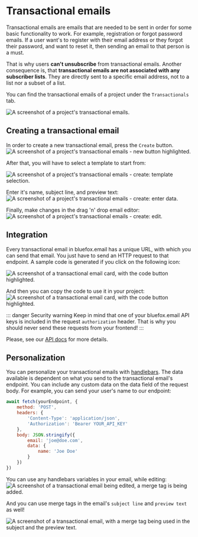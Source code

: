 # Transactional emails

Transactional emails are emails that are needed to be sent in order for some basic functionality to work. For example, registration or forgot password emails. If a user want's to register with their email address or they forgot their password, and want to reset it, then sending an email to that person is a must.

That is why users **can't unsubscribe** from transactional emails. Another consequence is, that **transactional emails are not associated with any subscriber lists**. They are directly sent to a specific email address, not to a list nor a subset of a list.

You can find the transactional emails of a project under the `Transactionals` tab.

![A screenshot of a project's transactional emails.](https://placehold.co/800x600/EEE/31343C)

## Creating a transactional email

In order to create a new transactional email, press the `Create` button.
![A screenshot of a project's transactional emails - new button highlighted.](https://placehold.co/800x600/EEE/31343C)

After that, you will have to select a template to start from:

![A screenshot of a project's transactional emails - create: template selection.](https://placehold.co/800x600/EEE/31343C)

Enter it's name, subject line, and preview text:
![A screenshot of a project's transactional emails - create: enter data.](https://placehold.co/800x600/EEE/31343C)

Finally, make changes in the drag 'n' drop email editor:
![A screenshot of a project's transactional emails - create: edit.](https://placehold.co/800x600/EEE/31343C)

## Integration

Every transactional email in bluefox.email has a unique URL, with which you can send that email. You just have to send an HTTP request to that endpoint. A sample code is generated if you click on the following icon:

![A screenshot of a transactional email card, with the code button highlighted.](https://placehold.co/300x300/EEE/31343C)

And then you can copy the code to use it in your project:
![A screenshot of a transactional email card, with the code button highlighted.](https://placehold.co/800x600/EEE/31343C)

::: danger Security warning
Keep in mind that one of your bluefox.email API keys is included in the request `authorization` header. That is why you should never send these requests from your frontend!
:::

Please, see our [API docs](/docs/api) for more details.

## Personalization

You can personalize your transactional emails with [handlebars](https://handlebarsjs.com/). The data available is dependent on what you send to the transactional email's endpoint. You can include any custom data on the data field of the request body. For example, you can send your user's name to our endpoint:

```javascript
await fetch(yourEndpoint, {
    method: 'POST',
    headers: {
        'Content-Type': 'application/json',
        'Authorization': 'Bearer YOUR_API_KEY'
    },
    body: JSON.stringify({
        email: 'joe@doe.com',
        data: {
            name: 'Joe Doe'
        }
    })
})
```

You can use any handlebars variables in your email, while editing:
![A screenshot of a transactional email being edited, a merge tag is being added.](https://placehold.co/800x600/EEE/31343C)

And you can use merge tags in the email's `subject line` and `preview text` as well!

![A screenshot of a transactional email, with a merge tag being used in the subject and the preview text.](https://placehold.co/800x600/EEE/31343C)
